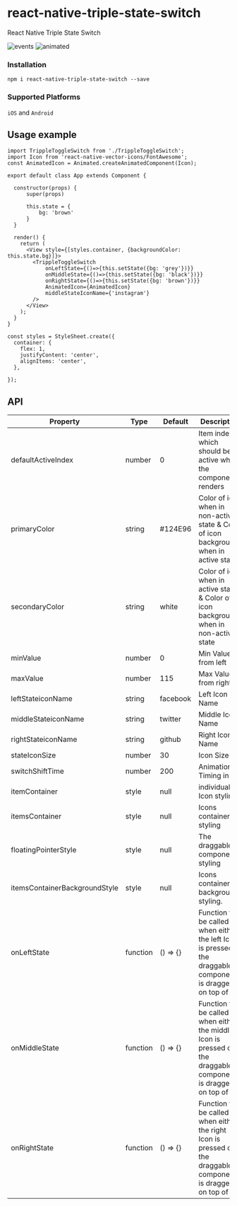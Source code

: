 # react-native-triple-state-switch
React Native Triple State Switch


![events](https://user-images.githubusercontent.com/7335120/32444755-b7779f42-c329-11e7-8e08-9942ffcc4f73.gif)
![animated](https://user-images.githubusercontent.com/7335120/32444785-cc352602-c329-11e7-98ac-55b9d20e7e02.gif)


### Installation
```
npm i react-native-triple-state-switch --save
```

### Supported Platforms

`iOS` and `Android`

## Usage example

```
import TrippleToggleSwitch from './TrippleToggleSwitch';
import Icon from 'react-native-vector-icons/FontAwesome';
const AnimatedIcon = Animated.createAnimatedComponent(Icon);

export default class App extends Component {

  constructor(props) {
      super(props)

      this.state = {
          bg: 'brown'
      }
  }

  render() {
    return (
      <View style={[styles.container, {backgroundColor: this.state.bg}]}>
	    <TrippleToggleSwitch
            onLeftState={()=>{this.setState({bg: 'grey'})}}
            onMiddleState={()=>{this.setState({bg: 'black'})}}
            onRightState={()=>{this.setState({bg: 'brown'})}}
            AnimatedIcon={AnimatedIcon}
            middleStateIconName={'instagram'}
        />
      </View>
    );
  }
}

const styles = StyleSheet.create({
  container: {
    flex: 1,
    justifyContent: 'center',
    alignItems: 'center',
  },

});
```


## API


| Property     | Type     | Default               | Description                                                                                                |
|--------------|----------|-----------------------|------------------------------------------------------------------------------------------------------------|
| defaultActiveIndex      | number    | 0                    | Item index which should be active when the component renders                                                         |
| primaryColor  | string   | #124E96               | Color of icon when in non-active state & Color of icon background when in active state                                                                                 |
| secondaryColor      | string  | white                  | Color of icon when in active state & Color of icon background when in non-active state                                                                                   |
| minValue      | number  | 0                  | Min Value from left                                                                                   |
| maxValue      | number  | 115                  | Max Value from right                                                                                   |
| leftStateiconName      | string  | facebook                  | Left Icon Name                                                                                   |
| middleStateiconName      | string  | twitter                  | Middle Icon Name                                                                                   |
| rightStateiconName      | string  | github                  | Right Icon Name                                                                                   |
| stateIconSize      | number  | 30                  | Icon Size                                                                                   |
| switchShiftTime      | number  | 200                  | Animation Timing in ms                                                                                   |
| itemContainer      | style  | null                  | individual Icon styling                                                                                   |
| itemsContainer      | style  | null                  | Icons container styling                                                                                   |
| floatingPointerStyle      | style  | null                  | The draggable component's styling                                                                                   |
| itemsContainerBackgroundStyle      | style  | null                  | Icons container's background styling.                                                                                   |
| onLeftState      | function  | () => {}                  | Function to be called when either the left Icon is pressed or the draggable component is dragged on top of it.                                                                                   |
| onMiddleState      | function  | () => {}                  | Function to be called when either the middle Icon is pressed or the draggable component is dragged on top of it.                                                                                   |
| onRightState      | function  | () => {}                  | Function to be called when either the right Icon is pressed or the draggable component is dragged on top of it.                                                                                   |
